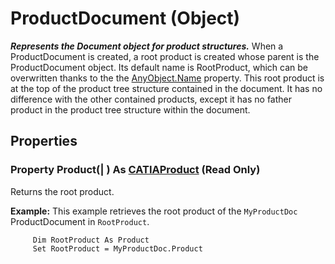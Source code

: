 # ProductDocument (Object)

**_Represents the Document object for product structures._**
When a ProductDocument is created, a root product is created whose parent is the ProductDocument object. Its default name is RootProduct, which can be overwritten thanks to the the [AnyObject.Name](../System/interface_AnyObject_17321.htm#Name) property. This root product is at the top of the product tree structure contained in the document. It has no difference with the other contained products, except it has no father product in the product tree structure within the document.

## Properties

### Property **Product**(| ) As [CATIAProduct](../ProductStructureInterfaces/interface_Product_11223.md) (Read Only)

   Returns the root product.

**Example:**      This example retrieves the root product of the `MyProductDoc` ProductDocument in `RootProduct`.

```VBScript
     Dim RootProduct As Product
     Set RootProduct = MyProductDoc.Product

```